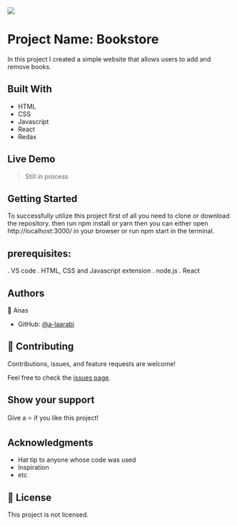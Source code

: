 ![](https://img.shields.io/badge/Microverse-blueviolet)

# Project Name: Bookstore


In this project I created a simple website that allows users to add and remove books.

## Built With

- HTML
- CSS
- Javascript
- React
- Redax


## Live Demo 

> Still in process


## Getting Started

To successfully utilize this project first of all you need to clone or download the repository. then run npm install or yarn then you can either open http://localhost:3000/ in your browser or run npm start in the terminal.


## prerequisites:
. VS code
. HTML, CSS and Javascript extension
. node.js
. React


## Authors

👤 Anas
- GitHub: [@a-laarabi](https://github.com/a-laarabi)


## 🤝 Contributing

Contributions, issues, and feature requests are welcome!

Feel free to check the [issues page](https://github.com/a-laarabi/Bookstore/issues).

## Show your support

Give a ⭐️ if you like this project!

## Acknowledgments

- Hat tip to anyone whose code was used
- Inspiration
- etc

## 📝 License

This project is not licensed.
